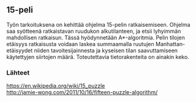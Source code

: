 ## 15-peli
Työn tarkoituksena on kehittää ohjelma 15-pelin ratkaisemiseen. Ohjelma saa syötteenä ratkaistavan ruudukon alkutilanteen, ja etsii lyhyimmän mahdollisen ratkaisun. Tässä hyödynnetään A*-algoritmia. Pelin tilojen etäisyys ratkaisusta voidaan laskea summaamalla ruutujen Manhattan-etäisyydet niiden tavoitesijainnesta ja kyseisen tilan saavuttamiseen käytettyjen siirtojen määrä. Toteutettavia tietorakenteita on ainakin keko.


### Lähteet
https://en.wikipedia.org/wiki/15_puzzle  
http://jamie-wong.com/2011/10/16/fifteen-puzzle-algorithm/
